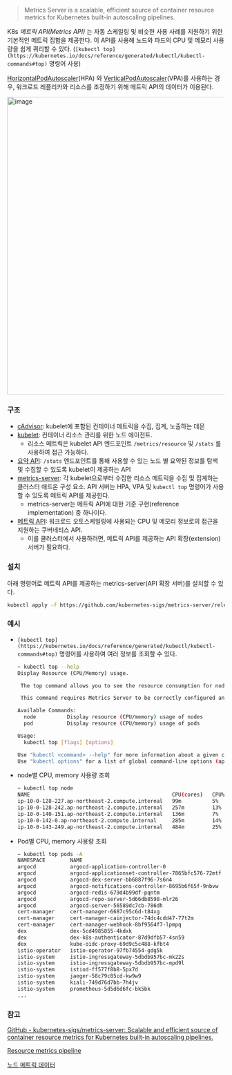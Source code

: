 > Metrics Server is a scalable, efficient source of container resource metrics for Kubernetes built-in autoscaling pipelines.

K8s *메트릭 API(Metrics API)* 는 자동 스케일링 및 비슷한 사용 사례를 지원하기 위한 기본적인 메트릭 집합을 제공한다. 이 API를 사용해 노드와 파드의 CPU 및 메모리 사용량을 쉽게 쿼리할 수 있다. (`[kubectl top](https://kubernetes.io/docs/reference/generated/kubectl/kubectl-commands#top)` 명령어 사용)

[HorizontalPodAutoscaler](https://kubernetes.io/ko/docs/tasks/run-application/horizontal-pod-autoscale/)(HPA) 와 [VerticalPodAutoscaler](https://github.com/kubernetes/autoscaler/tree/master/vertical-pod-autoscaler#readme)(VPA)를 사용하는 경우, 워크로드 레플리카와 리소스를 조정하기 위해 메트릭 API의 데이터가 이용된다.

<img width="689" alt="image" src="https://github.com/rlaisqls/TIL/assets/81006587/0d4c8d11-9fe6-4f5b-a34a-65fbc15c6816">

### 구조

- [cAdvisor](https://github.com/google/cadvisor): kubelet에 포함된 컨테이너 메트릭을 수집, 집계, 노출하는 데몬
- [kubelet](https://kubernetes.io/ko/docs/concepts/overview/components/#kubelet): 컨테이너 리소스 관리를 위한 노드 에이전트.
  - 리소스 메트릭은 kubelet API 엔드포인트 `/metrics/resource` 및 `/stats` 를 사용하여 접근 가능하다.
- [요약 API](https://kubernetes.io/ko/docs/tasks/debug/debug-cluster/resource-metrics-pipeline/#summary-api-source): `/stats` 엔드포인트를 통해 사용할 수 있는 노드 별 요약된 정보를 탐색 및 수집할 수 있도록 kubelet이 제공하는 API
- [metrics-server](https://kubernetes.io/ko/docs/tasks/debug/debug-cluster/resource-metrics-pipeline/#metrics-server): 각 kubelet으로부터 수집한 리소스 메트릭을 수집 및 집계하는 클러스터 애드온 구성 요소.
API 서버는 HPA, VPA 및 `kubectl top` 명령어가 사용할 수 있도록 메트릭 API를 제공한다.
  - metrics-server는 메트릭 API에 대한 기준 구현(reference implementation) 중 하나이다.
- [메트릭 API](https://kubernetes.io/ko/docs/tasks/debug/debug-cluster/resource-metrics-pipeline/#metrics-api): 워크로드 오토스케일링에 사용되는 CPU 및 메모리 정보로의 접근을 지원하는 쿠버네티스 API.
  - 이를 클러스터에서 사용하려면, 메트릭 API를 제공하는 API 확장(extension) 서버가 필요하다.

### 설치

아래 명령어로 메트릭 API를 제공하는 metrics-server(API 확장 서버)를 설치할 수 있다.

```bash
kubectl apply -f https://github.com/kubernetes-sigs/metrics-server/releases/latest/download/components.yaml
```

### 예시

- `[kubectl top](https://kubernetes.io/docs/reference/generated/kubectl/kubectl-commands#top)` 명령어를 사용하여 여러 정보를 조회할 수 있다.

    ```bash
    ~ kubectl top --help
    Display Resource (CPU/Memory) usage.
    
     The top command allows you to see the resource consumption for nodes or pods.
    
     This command requires Metrics Server to be correctly configured and working on the server.
    
    Available Commands:
      node          Display resource (CPU/memory) usage of nodes
      pod           Display resource (CPU/memory) usage of pods
    
    Usage:
      kubectl top [flags] [options]
    
    Use "kubectl <command> --help" for more information about a given command.
    Use "kubectl options" for a list of global command-line options (applies to all commands).
    ```

- node별 CPU, memory 사용량 조회

    ```bash
    ~ kubectl top node
    NAME                                              CPU(cores)   CPU%   MEMORY(bytes)   MEMORY%
    ip-10-0-128-227.ap-northeast-2.compute.internal   99m          5%     2810Mi          40%
    ip-10-0-128-242.ap-northeast-2.compute.internal   257m         13%    6427Mi          91%
    ip-10-0-140-151.ap-northeast-2.compute.internal   136m         7%     3203Mi          45%
    ip-10-0-142-0.ap-northeast-2.compute.internal     285m         14%    5090Mi          72%
    ip-10-0-143-249.ap-northeast-2.compute.internal   484m         25%    6083Mi          86%
    ```

- Pod별 CPU, memory 사용량 조회

    ```bash
    ~ kubectl top pods -A
    NAMESPACE        NAME                                                        CPU(cores)   MEMORY(bytes)
    argocd           argocd-application-controller-0                             46m          205Mi
    argocd           argocd-applicationset-controller-7865bfc576-72mtf           1m           25Mi
    argocd           argocd-dex-server-bb6887f96-7s6n4                           1m           17Mi
    argocd           argocd-notifications-controller-8695b6f65f-9nbvw            1m           19Mi
    argocd           argocd-redis-679d4b99df-pqntm                               2m           4Mi
    argocd           argocd-repo-server-5d66db8598-mlr26                         1m           64Mi
    argocd           argocd-server-56589dc7cb-786dh                              1m           18Mi
    cert-manager     cert-manager-6687c95c6d-t84xg                               4m           80Mi
    cert-manager     cert-manager-cainjector-74dc4cdd47-77t2m                    4m           102Mi
    cert-manager     cert-manager-webhook-8bf9564f7-lpmpq                        4m           63Mi
    dex              dex-5cd4985855-4kdxk                                        3m           65Mi
    dex              dex-k8s-authenticator-87d9dfb57-4sn59                       3m           60Mi
    dex              kube-oidc-proxy-69d9c5c488-kfbt4                            4m           67Mi
    istio-operator   istio-operator-97fb74554-gdg5k                              2m           66Mi
    istio-system     istio-ingressgateway-5dbdb957bc-mk22s                       6m           55Mi
    istio-system     istio-ingressgateway-5dbdb957bc-mpd9l                       5m           52Mi
    istio-system     istiod-ff577f8b8-5px7d                                      2m           114Mi
    istio-system     jaeger-58c79c85cd-kw9w9                                     8m           39Mi
    istio-system     kiali-749d76d7bb-7h4jv                                      2m           35Mi
    istio-system     prometheus-5d5d6d6fc-bk5bk                                  114m         1091Mi
    ...
    ```

### 참고

[GitHub - kubernetes-sigs/metrics-server: Scalable and efficient source of container resource metrics for Kubernetes built-in autoscaling pipelines.](https://github.com/kubernetes-sigs/metrics-server)

[Resource metrics pipeline](https://kubernetes.io/docs/tasks/debug/debug-cluster/resource-metrics-pipeline/)

[노드 메트릭 데이터](https://kubernetes.io/ko/docs/reference/instrumentation/node-metrics/)

